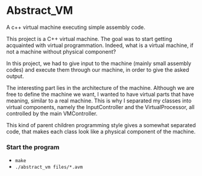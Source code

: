 # Abstract_VM
A c++ virtual machine executing simple assembly code.

This project is a C++ virtual machine. The goal was to start getting acquainted with virtual programmation.
Indeed, what is a virtual machine, if not a machine without physical component?

In this project, we had to give input to the machine (mainly small assembly codes) and execute them through our machine,
in order to give the asked output.

The interesting part lies in the architecture of the machine. Although we are free to define the machine we want,
I wanted to have virtual parts that have meaning, similar to a real machine. This is why I separated my classes
into virtual components, namely the InputController and the VirtualProcessor, all controlled by the main VMController.

This kind of parent children programming style gives a somewhat separated code, that makes each class look like a physical
component of the machine.

### Start the program

- ```make```
- ```./abstract_vm files/*.avm```
